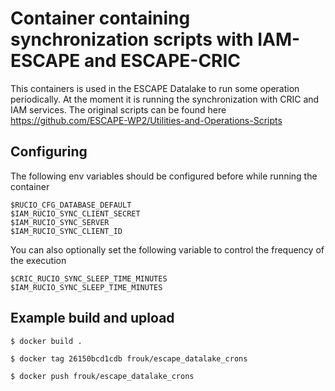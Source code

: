 # Container containing synchronization scripts with IAM-ESCAPE and ESCAPE-CRIC

This containers is used in the ESCAPE Datalake to run some operation periodically. At the moment it is running the synchronization with CRIC and IAM services. The original scripts can be found here https://github.com/ESCAPE-WP2/Utilities-and-Operations-Scripts

## Configuring
The following env variables should be configured before while running the container

    $RUCIO_CFG_DATABASE_DEFAULT
    $IAM_RUCIO_SYNC_CLIENT_SECRET
    $IAM_RUCIO_SYNC_SERVER
    $IAM_RUCIO_SYNC_CLIENT_ID

You can also optionally set the following variable to control the frequency of the execution
    
    $CRIC_RUCIO_SYNC_SLEEP_TIME_MINUTES
    $IAM_RUCIO_SYNC_SLEEP_TIME_MINUTES

## Example build and upload
    $ docker build .

    $ docker tag 26150bcd1cdb frouk/escape_datalake_crons

    $ docker push frouk/escape_datalake_crons
